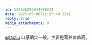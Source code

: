 ```yaml
---
id: 114636296044798234
date: 2025-06-06T11:57:40.254Z
reply: true
media_attachments: 0
---
```


[@laoliu](https://l22.org/@laoliu) 口感确实一般，主要是营养价值高。

